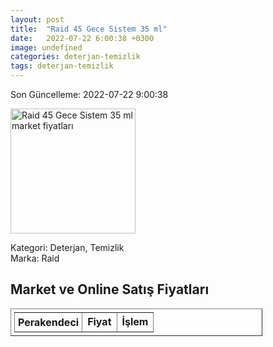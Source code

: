 ```yaml
---
layout: post
title:  "Raid 45 Gece Sistem 35 ml"
date:   2022-07-22 6:00:38 +0300
image: undefined
categories: deterjan-temizlik
tags: deterjan-temizlik
---
```


Son Güncelleme: 2022-07-22 9:00:38

<img src="undefined" width="200" alt="Raid 45 Gece Sistem 35 ml market fiyatları" />

Kategori: Deterjan, Temizlik
<br />
Marka: Raid

<h2>Market ve Online Satış Fiyatları</h2>

<table border="1" style="padding: 5px;width:80%;">
  <tr>
    <td style="padding: 5px;"><strong>Perakendeci</strong></td>
    <td><strong>Fiyat</strong></td>
    <td><strong>İşlem</strong></td>
  </tr>
  
</table>
